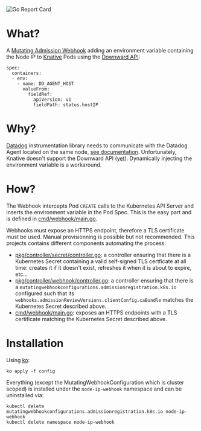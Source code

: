 ![Go Report Card](https://goreportcard.com/badge/github.com/JRBANCEL/MutatingAdmissionWebhook)

# What?
A [Mutating Admission Webhook](https://kubernetes.io/docs/reference/access-authn-authz/extensible-admission-controllers/) adding an environment variable containing the Node IP to [Knative](https://knative.dev) Pods using the [Downward API](https://kubernetes.io/docs/tasks/inject-data-application/environment-variable-expose-pod-information/):

```
spec:
  containers:
  - env:    
    - name: DD_AGENT_HOST
      valueFrom:
        fieldRef:
          apiVersion: v1
          fieldPath: status.hostIP
```

# Why?
[Datadog](https://www.datadoghq.com/) instrumentation library needs to communicate with the Datadog Agent located on the same node, [see documentation](https://docs.datadoghq.com/developers/dogstatsd/?tab=kubernetes#send-statsd-metrics-to-the-agent). Unfortunately, Knative doesn't support the Downward API ([yet](https://github.com/knative/serving/issues/4190)). Dynamically injecting the environment variable is a workaround.

# How?
The Webhook intercepts Pod `CREATE` calls to the Kubernetes API Server and inserts the environment variable in the Pod Spec. This is the easy part and is defined in [cmd/webhook/main.go](https://github.com/JRBANCEL/MutatingAdmissionWebhook/blob/master/cmd/webhook/main.go).

Webhooks must expose an HTTPS endpoint, therefore a TLS certificate must be used. Manual provisionning is possible but not recommended. This projects contains different components automating the process:
* [pkg/controller/secret/controller.go](https://github.com/JRBANCEL/MutatingAdmissionWebhook/blob/master/pkg/controller/secret/controller.go): a controller ensuring that there is a Kubernetes Secret containing a valid self-signed TLS certficate at all time: creates it if it doesn't exist, refreshes it when it is about to expire, etc...
* [pkg/controller/webhook/controller.go](https://github.com/JRBANCEL/MutatingAdmissionWebhook/blob/master/pkg/controller/webhook/controller.go): a controller ensuring that there is a `mutatingwebhookconfigurations.admissionregistration.k8s.io` configured such that its `webhooks.admissionReviewVersions.clientConfig.caBundle` matches the Kubernetes Secret described above.
* [cmd/webhook/main.go](https://github.com/JRBANCEL/MutatingAdmissionWebhook/blob/master/cmd/webhook/main.go): exposes an HTTPS endpoints with a TLS certificate matching the Kubernetes Secret described above.

# Installation
Using [ko](https://github.com/google/ko):

```
ko apply -f config
```

Everything (except the MutatingWebhookConfiguration which is cluster scoped) is installed under the `node-ip-webhook` namespace and can be uninstalled via:

```
kubectl delete mutatingwebhookconfigurations.admissionregistration.k8s.io node-ip-webhook
kubectl delete namespace node-ip-webhook
```
